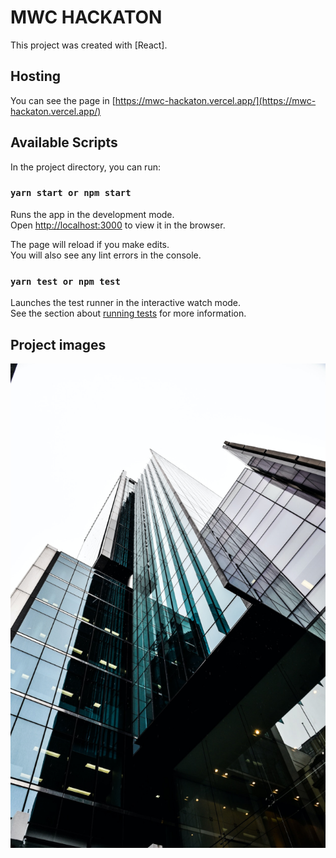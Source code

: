 # MWC HACKATON

This project was created with [React].

## Hosting

You can see the page in [https://mwc-hackaton.vercel.app/](https://mwc-hackaton.vercel.app/)

## Available Scripts

In the project directory, you can run:

### `yarn start or npm start`

Runs the app in the development mode.\
Open [http://localhost:3000](http://localhost:3000) to view it in the browser.

The page will reload if you make edits.\
You will also see any lint errors in the console.

### `yarn test or npm test`

Launches the test runner in the interactive watch mode.\
See the section about [running tests](https://facebook.github.io/create-react-app/docs/running-tests) for more information.

## Project images

![Scrrenshot](src/assets/img/Background.png)
